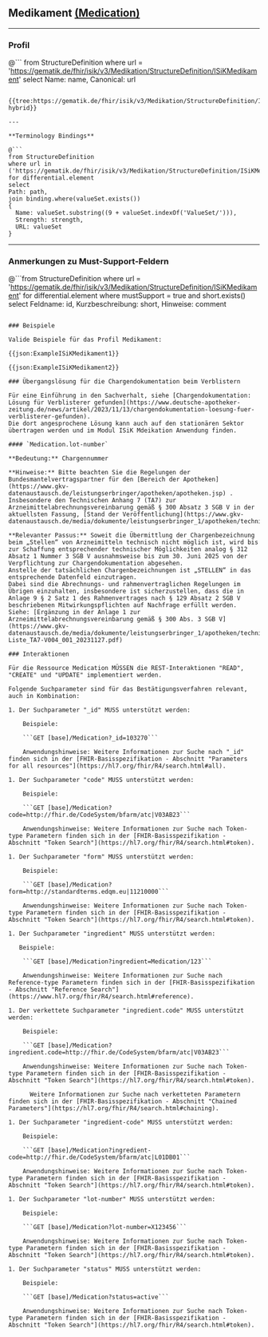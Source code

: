 ## Medikament [(Medication)](https://www.hl7.org/fhir/R4/medication.html)

---

### Profil

@```
from StructureDefinition where url = 'https://gematik.de/fhir/isik/v3/Medikation/StructureDefinition/ISiKMedikament' select Name: name, Canonical: url
```

{{tree:https://gematik.de/fhir/isik/v3/Medikation/StructureDefinition/ISiKMedikament, hybrid}}

---

**Terminology Bindings**

@```
from StructureDefinition
where url in ('https://gematik.de/fhir/isik/v3/Medikation/StructureDefinition/ISiKMedikament')
for differential.element
select
Path: path,
join binding.where(valueSet.exists())
{
  Name: valueSet.substring((9 + valueSet.indexOf('ValueSet/'))),
  Strength: strength,
  URL: valueSet
}
```

---

### Anmerkungen zu Must-Support-Feldern

@```from
	StructureDefinition
where
    url = 'https://gematik.de/fhir/isik/v3/Medikation/StructureDefinition/ISiKMedikament'
for differential.element
where mustSupport = true
  and short.exists()
select
	Feldname: id, Kurzbeschreibung: short, Hinweise: comment
```

### Beispiele

Valide Beispiele für das Profil Medikament:

{{json:ExampleISiKMedikament1}}

{{json:ExampleISiKMedikament2}}

### Übergangslösung für die Chargendokumentation beim Verblistern

Für eine Einführung in den Sachverhalt, siehe [Chargendokumentation: Lösung für Verblisterer gefunden](https://www.deutsche-apotheker-zeitung.de/news/artikel/2023/11/13/chargendokumentation-loesung-fuer-verblisterer-gefunden).
Die dort angesprochene Lösung kann auch auf den stationären Sektor übertragen werden und im Modul ISiK Mdeikation Anwendung finden.

#### `Medication.lot-number`

**Bedeutung:** Chargennummer

**Hinweise:** Bitte beachten Sie die Regelungen der Bundesmantelvertragspartner für den [Bereich der Apotheken](https://www.gkv-datenaustausch.de/leistungserbringer/apotheken/apotheken.jsp) . Insbesondere den Technischen Anhang 7 (TA7) zur Arzneimittelabrechnungsvereinbarung gemäß § 300 Absatz 3 SGB V in der aktuellsten Fassung, [Stand der Veröffentlichung](https://www.gkv-datenaustausch.de/media/dokumente/leistungserbringer_1/apotheken/technische_anlagen_aktuell/TA7_004_20231017.pdf). 

**Relevanter Passus:** Soweit die Übermittlung der Chargenbezeichnung beim „Stellen“ von Arzneimitteln technisch nicht möglich ist, wird bis zur Schaffung entsprechender technischer Möglichkeiten analog § 312 Absatz 1 Nummer 3 SGB V ausnahmsweise bis zum 30. Juni 2025 von der Verpflichtung zur Chargendokumentation abgesehen. 
Anstelle der tatsächlichen Chargenbezeichnungen ist „STELLEN“ in das entsprechende Datenfeld einzutragen. 
Dabei sind die Abrechnungs- und rahmenvertraglichen Regelungen im Übrigen einzuhalten, insbesondere ist sicherzustellen, dass die in Anlage 9 § 2 Satz 1 des Rahmenvertrages nach § 129 Absatz 2 SGB V beschriebenen Mitwirkungspflichten auf Nachfrage erfüllt werden. Siehe: [Ergänzung in der Anlage 1 zur Arzneimittelabrechnungsvereinbarung gemäß § 300 Abs. 3 SGB V](https://www.gkv-datenaustausch.de/media/dokumente/leistungserbringer_1/apotheken/technische_anlagen_aktuell/FAQ-Liste_TA7-V004_001_20231127.pdf)

### Interaktionen

Für die Ressource Medication MÜSSEN die REST-Interaktionen "READ", "CREATE" und "UPDATE" implementiert werden.

Folgende Suchparameter sind für das Bestätigungsverfahren relevant, auch in Kombination:

1. Der Suchparameter "_id" MUSS unterstützt werden:

    Beispiele:

    ```GET [base]/Medication?_id=103270```

    Anwendungshinweise: Weitere Informationen zur Suche nach "_id" finden sich in der [FHIR-Basisspezifikation - Abschnitt "Parameters for all resources"](https://hl7.org/fhir/R4/search.html#all).

1. Der Suchparameter "code" MUSS unterstützt werden:

    Beispiele:

    ```GET [base]/Medication?code=http://fhir.de/CodeSystem/bfarm/atc|V03AB23```

    Anwendungshinweise: Weitere Informationen zur Suche nach Token-type Parametern finden sich in der [FHIR-Basisspezifikation - Abschnitt "Token Search"](https://hl7.org/fhir/R4/search.html#token).

1. Der Suchparameter "form" MUSS unterstützt werden:

    Beispiele:

    ```GET [base]/Medication?form=http://standardterms.edqm.eu|11210000```

    Anwendungshinweise: Weitere Informationen zur Suche nach Token-type Parametern finden sich in der [FHIR-Basisspezifikation - Abschnitt "Token Search"](https://hl7.org/fhir/R4/search.html#token).

1. Der Suchparameter "ingredient" MUSS unterstützt werden:

   Beispiele:

    ```GET [base]/Medication?ingredient=Medication/123```

    Anwendungshinweise: Weitere Informationen zur Suche nach Reference-type Parametern finden sich in der [FHIR-Basisspezifikation - Abschnitt "Reference Search"](https://www.hl7.org/fhir/R4/search.html#reference).

1. Der verkettete Suchparameter "ingredient.code" MUSS unterstützt werden:

    Beispiele:

    ```GET [base]/Medication?ingredient.code=http://fhir.de/CodeSystem/bfarm/atc|V03AB23```

    Anwendungshinweise: Weitere Informationen zur Suche nach Token-type Parametern finden sich in der [FHIR-Basisspezifikation - Abschnitt "Token Search"](https://hl7.org/fhir/R4/search.html#token).

	  Weitere Informationen zur Suche nach verketteten Parametern finden sich in der [FHIR-Basisspezifikation - Abschnitt "Chained Parameters"](https://hl7.org/fhir/R4/search.html#chaining).

1. Der Suchparameter "ingredient-code" MUSS unterstützt werden:

    Beispiele:

    ```GET [base]/Medication?ingredient-code=http://fhir.de/CodeSystem/bfarm/atc|L01DB01```

    Anwendungshinweise: Weitere Informationen zur Suche nach Token-type Parametern finden sich in der [FHIR-Basisspezifikation - Abschnitt "Token Search"](https://hl7.org/fhir/R4/search.html#token).

1. Der Suchparameter "lot-number" MUSS unterstützt werden:

    Beispiele:

    ```GET [base]/Medication?lot-number=X123456```

    Anwendungshinweise: Weitere Informationen zur Suche nach Token-type Parametern finden sich in der [FHIR-Basisspezifikation - Abschnitt "Token Search"](https://hl7.org/fhir/R4/search.html#token).

1. Der Suchparameter "status" MUSS unterstützt werden:

    Beispiele:

    ```GET [base]/Medication?status=active```

    Anwendungshinweise: Weitere Informationen zur Suche nach Token-type Parametern finden sich in der [FHIR-Basisspezifikation - Abschnitt "Token Search"](https://hl7.org/fhir/R4/search.html#token).

